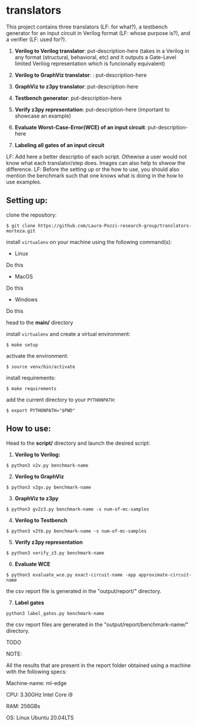 # translators

This project contains three translators (LF: for what?), a testbench generator for an input circuit in Verilog format (LF: whose purpose is?), and a verifier (LF: used for?).

1) **Verilog to Verilog translator**: put-description-here (takes in a Verilog in any format (structural, behavioral, etc) and it outputs a Gate-Level limited Verilog representation which is funcionally equivalent)

2) **Verilog to GraphViz translator**: : put-description-here
3) **GraphViz to z3py translator**: put-description-here
4) **Testbench generator**: put-description-here
5) **Verify z3py representation**: put-description-here (important to showcase an example)
6) **Evaluate Worst-Case-Error(WCE) of an input circuit**: put-description-here
7) **Labeling all gates of an input circuit**

LF: Add here a better descriptio of each script. Othewise a user would not know what each translator/step does. Images can also help to shwow the difference.
LF: Before the setting up or the how to use, you should also mention the benchmark such that one knows what is doing in the how to use examples.

## Setting up:

clone the repository:

`$ git clone https://github.com/Laura-Pozzi-research-group/translators-morteza.git`

install `virtualenv` on your machine using the following command(s):

- Linux

Do this

- MacOS

Do this 

- Windows

Do this



head to the **main/** directory

install `virtualenv` and create a virtual environment:

`$ make setup`

activate the environment:

`$ source venv/bin/activate`


install requirements:

`$ make requirements`


add the current directory to your `PYTHONPATH`:

`$ export PYTHONPATH="$PWD"`




## How to use:

Head to the **script/** directory and launch the desired script:

1) **Verilog to Verilog:**

`$ python3 v2v.py benchmark-name`

2) **Verilog to GraphViz**

`$ python3 v2gv.py benchmark-name`


3) **GraphViz to z3py**

`$ python3 gv2z3.py benchmark-name -s num-of-mc-samples`

4) **Verilog to Testbench**

`$ python3 v2tb.py benchmark-name -s num-of-mc-samples`

5) **Verify z3py representation**

`$ python3 verify_z3.py benchmark-name`

6) **Evaluate WCE**

`$ python3 evaluate_wce.py exact-circuit-name -app approximate-circuit-name`

the csv report file is generated in the "output/report/" directory. 

7) **Label gates**

`python3 label_gates.py benchmark-name`

the csv report files are generated in the "output/report/benchmark-name/" directory.


TODO

NOTE:

All the results that are present in the report folder obtained using a machine with the following specs:


Machine-name: ml-edge

CPU: 3.30GHz Intel Core i9

RAM: 256GBs

OS: Linux Ubuntu 20.04LTS


